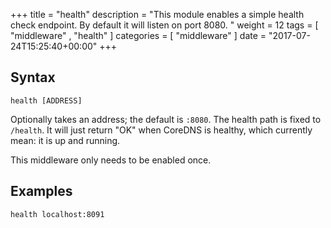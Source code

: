 +++
title = "health"
description = "This module enables a simple health check endpoint. By default it will listen on port 8080. "
weight = 12
tags = [  "middleware" , "health" ]
categories = [ "middleware" ]
date = "2017-07-24T15:25:40+00:00"
+++

## Syntax

~~~
health [ADDRESS]
~~~

Optionally takes an address; the default is `:8080`. The health path is fixed to `/health`. It
will just return "OK" when CoreDNS is healthy, which currently mean: it is up and running.

This middleware only needs to be enabled once.

## Examples

~~~
health localhost:8091
~~~

